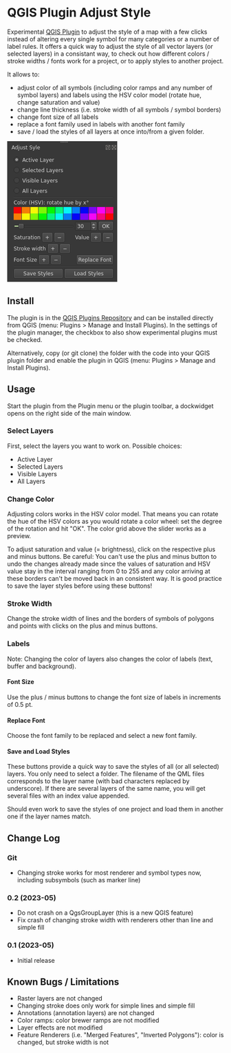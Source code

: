 # QGIS Plugin Adjust Style
Experimental [QGIS Plugin](https://plugins.qgis.org/plugins/qgis_adjust_style/) to adjust the style of a map with a few clicks instead of altering every single symbol for many categories or a number of label rules. It offers a quick way to adjust the style of all vector layers (or selected layers) in a consistant way, to check out how different colors / stroke widths / fonts work for a project, or to apply styles to another project. 

It allows to: 
- adjust color of all symbols (including color ramps and any number of symbol layers) and labels using the HSV color model (rotate hue, change saturation and value)
- change line thickness (i.e. stroke width of all symbols / symbol borders)
- change font size of all labels
- replace a font family used in labels with another font family
- save / load the styles of all layers at once into/from a given folder.

![QGIS plugin adjust style](help/screenshot.png)


## Install
The plugin is in the [QGIS Plugins Repository](https://plugins.qgis.org/plugins/qgis_adjust_style/) and can be installed directly from QGIS (menu: Plugins > Manage and Install Plugins). In the settings of the plugin manager, the checkbox to also show experimental plugins must be checked.

Alternatively, copy (or git clone) the folder with the code into your QGIS plugin folder and enable the plugin in QGIS (menu: Plugins > Manage and Install Plugins).

## Usage
Start the plugin from the Plugin menu or the plugin toolbar, a dockwidget opens on the right side of the main window.

### Select Layers
First, select the layers you want to work on. Possible choices:
- Active Layer
- Selected Layers
- Visible Layers
- All Layers

### Change Color
Adjusting colors works in the HSV color model. That means you can rotate the hue of the HSV colors as you would rotate a color wheel: set the degree of the rotation and hit "OK". The color grid above the slider works as a preview.

To adjust saturation and value (= brightness), click on the respective plus and minus buttons. Be careful: You can't use the plus and minus button to undo the changes already made since the values of saturation and HSV value stay in the interval ranging from 0 to 255 and any color arriving at these borders can't be moved back in an consistent way. It is good practice to save the layer styles before using these buttons!

### Stroke Width
Change the stroke width of lines and the borders of symbols of polygons and points with clicks on the plus and minus buttons.

### Labels
Note: Changing the color of layers also changes the color of labels (text, buffer and background).

#### Font Size
Use the plus / minus buttons to change the font size of labels in increments of 0.5 pt.

#### Replace Font
Choose the font family to be replaced and select a new font family.

#### Save and Load Styles
These buttons provide a quick way to save the styles of all (or all selected) layers. You only need to select a folder. The filename of the QML files corresponds to the layer name (with bad characters replaced by underscore). If there are several layers of the same name, you will get several files with an index value appended. 

Should even work to save the styles of one project and load them in another one if the layer names match. 

## Change Log
### Git
- Changing stroke works for most renderer and symbol types now, including subsymbols (such as marker line)

### 0.2 (2023-05)
- Do not crash on a QgsGroupLayer (this is a new QGIS feature)
- Fix crash of changing stroke width with renderers other than line and simple fill

### 0.1 (2023-05)
- Initial release

## Known Bugs / Limitations
- Raster layers are not changed
- Changing stroke does only work for simple lines and simple fill 
- Annotations (annotation layers) are not changed
- Color ramps: color brewer ramps are not modified 
- Layer effects are not modified 
- Feature Renderers (i.e. "Merged Features", "Inverted Polygons"): color is changed, but stroke width is not 
